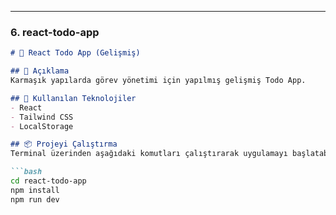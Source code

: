 
---

### 6. **react-todo-app**

```markdown
# 📝 React Todo App (Gelişmiş)

## 📄 Açıklama
Karmaşık yapılarda görev yönetimi için yapılmış gelişmiş Todo App.

## 🚀 Kullanılan Teknolojiler
- React
- Tailwind CSS
- LocalStorage

## 📦 Projeyi Çalıştırma
Terminal üzerinden aşağıdaki komutları çalıştırarak uygulamayı başlatabilirsiniz:

```bash
cd react-todo-app
npm install
npm run dev

